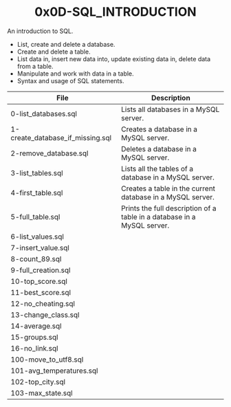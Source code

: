 <h1 align="center"><b>0x0D-SQL_INTRODUCTION</b></h1>

An introduction to SQL. 

<ul>
<li>List, create and delete a database.</li>
<li>Create and delete a table.</li>
<li>List data in, insert new data into, update existing data in, delete data from a table.</li>
<li>Manipulate and work with data in a table.</li>
<li>Syntax and usage of SQL statements.</li> 
</ul>

|File | Description |
|---|---|
|0-list_databases.sql|Lists all databases in a MySQL server.|
|1-create_database_if_missing.sql|Creates a database in a MySQL server.|
|2-remove_database.sql|Deletes a database in a MySQL server.|
|3-list_tables.sql|Lists all the tables of a database in a MySQL server.|
|4-first_table.sql|Creates a table in the current database in a MySQL server.|
|5-full_table.sql|Prints the full description of a table in a database in a MySQL server.|
|6-list_values.sql||
|7-insert_value.sql||
|8-count_89.sql||
|9-full_creation.sql||
|10-top_score.sql||
|11-best_score.sql||
|12-no_cheating.sql||
|13-change_class.sql||
|14-average.sql||
|15-groups.sql||
|16-no_link.sql||
|100-move_to_utf8.sql||
|101-avg_temperatures.sql||
|102-top_city.sql||
|103-max_state.sql||
